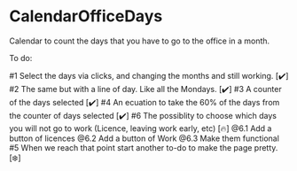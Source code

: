 # CalendarOfficeDays
Calendar to count the days that you have to go to the office in a month.

To do:

#1 Select the days via clicks, and changing the months and still working. [✔️]
#2 The same but with a line of day. Like all the Mondays. [✔️]
#3 A counter of the days selected [✔️]
#4 An ecuation to take the 60% of the days from the counter of days selected [✔️]
#6 The possiblity to choose which days you will not go to work (Licence, leaving work early, etc) [🔥]
    @6.1 Add a button of licences
    @6.2 Add a button of Work
    @6.3 Make them functional
#5 When we reach that point start another to-do to make the page pretty. [❄️]

